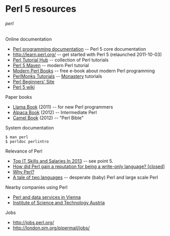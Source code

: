 # Perl 5 resources
###### perl

Online documentation

* [Perl programming documentation](http://perldoc.perl.org/) -- Perl 5 core documentation
* <http://learn.perl.org/> -- get started with Perl 5 (relaunched 2011-10-03)
* [Perl Tutorial Hub](http://perl-tutorial.org/) -- collection of Perl tutorials
* [Perl 5 Maven](http://perl5maven.com/) -- modern Perl tutorial
* [Modern Perl Books](http://www.modernperlbooks.com) -- free e-book about modern Perl programming
* [PerlMonks Tutorials](http://perlmonks.org/?node=Tutorials) -- [Monastery](https://en.wikipedia.org/wiki/Perl_Monks) tutorials
* [Perl Beginners' Site]([http://perl-begin.org/)
* [Perl 5 wiki](https://www.socialtext.net/perl5/index.cgi)

Paper books

* [Llama Book](https://en.wikipedia.org/wiki/Llama_book) (2011) -- for new Perl programmers
* [Alpaca Book](http://shop.oreilly.com/product/0636920012689.do) (2012) -- Intermediate Perl
* [Camel Book](http://shop.oreilly.com/product/9780596004927.do) (2012) -- "Perl Bible"

System documentation

    $ man perl
    $ perldoc perlintro
    
Relevance of Perl

* [Top IT Skills and Salaries In 2013](http://www.jiansnet.com/topic/24694/Top-IT-Skills-and-Salaries) -- see point 5.
* [How did Perl gain a reputation for being a write-only language? [closed]](http://stackoverflow.com/questions/2702728/how-did-perl-gain-a-reputation-for-being-a-write-only-language)
* [Why Perl?](http://jjnapiorkowski.typepad.com/modern-perl/2011/10/why-perl.html)
* [A tale of two languages](http://www.bofh.org.uk/2010/07/25/a-tale-of-two-languages) -- desperate (baby) Perl and large scale Perl

Nearby companies using Perl

* [Perl and data services in Vienna](http://perlservices.at/)
* [Institute of Science and Technology Austria](http://ist.ac.at/)

Jobs

* <http://jobs.perl.org/>
* <http://london.pm.org/pipermail/jobs/>

